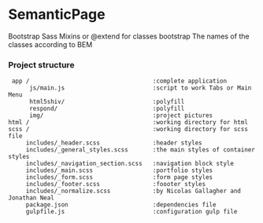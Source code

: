 # SemanticPage
Bootstrap Sass
Mixins or @extend for classes bootstrap
The names of the classes according to BEM


### Project structure
     app /                                   :complete application   
          js/main.js                         :script to work Tabs or Main Menu
          html5shiv/                         :polyfill
          respond/                           :polyfill
          img/                               :project pictures   
    html /                                   :working directory for html 
    scss /                                   :working directory for scss file  
         includes/_header.scss               :header styles
         includes/_general_styles.scss       :the main styles of container styles
         includes/_navigation_section.scss   :navigation block style
         includes/_main.scss                 :portfolio styles
         includes/_form.scss                 :form page styles
         includes/_footer.scss               :foooter styles
         includes/_normalize.scss            :by Nicolas Gallagher and Jonathan Neal
         package.json                        :dependencies file
         gulpfile.js                         :configuration gulp file 
         
   
  
  
  
  
  
